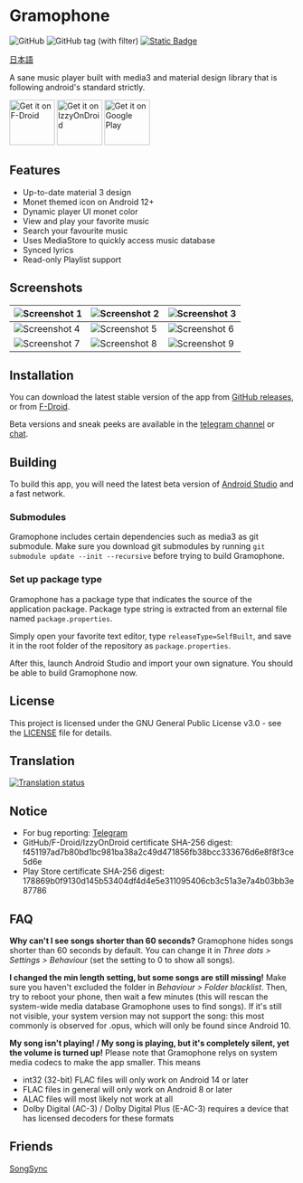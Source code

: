 # Gramophone
![GitHub](https://img.shields.io/github/license/FoedusProgramme/Gramophone?style=flat-square&logoColor=white&labelColor=black&color=white)
![GitHub tag (with filter)](https://img.shields.io/github/v/tag/FoedusProgramme/Gramophone?style=flat-square&logoColor=white&labelColor=black&color=white)
[![Static Badge](https://img.shields.io/badge/Telegram-Content?style=flat-square&logo=telegram&logoColor=black&color=white)](https://t.me/AkaneDev)

[日本語](./readme_ja.md)

A sane music player built with media3 and material design library that is following android's standard strictly.

[<img src="https://fdroid.gitlab.io/artwork/badge/get-it-on.png"
     alt="Get it on F-Droid"
     height="80">](https://f-droid.org/packages/org.akanework.gramophone/)
[<img src="https://gitlab.com/IzzyOnDroid/repo/-/raw/master/assets/IzzyOnDroid.png" alt="Get it on IzzyOnDroid" height="80">](https://apt.izzysoft.de/fdroid/index/apk/org.akanework.gramophone)
[<img src="https://play.google.com/intl/en_us/badges/images/generic/en-play-badge.png" alt="Get it on Google Play" height="80">](https://play.google.com/store/apps/details?id=org.akanework.gramophone&utm_source=github.com&utm_campaign=readme)

## Features
- Up-to-date material 3 design
- Monet themed icon on Android 12+
- Dynamic player UI monet color
- View and play your favorite music
- Search your favourite music
- Uses MediaStore to quickly access music database
- Synced lyrics
- Read-only Playlist support

## Screenshots
| ![Screenshot 1](https://raw.githubusercontent.com/FoedusProgramme/Gramophone/beta/fastlane/metadata/android/en-US/images/phoneScreenshots/screenshot_1.jpg) | ![Screenshot 2](https://raw.githubusercontent.com/FoedusProgramme/Gramophone/beta/fastlane/metadata/android/en-US/images/phoneScreenshots/screenshot_2.jpg) | ![Screenshot 3](https://raw.githubusercontent.com/FoedusProgramme/Gramophone/beta/fastlane/metadata/android/en-US/images/phoneScreenshots/screenshot_3.jpg) |
|------------------------------------------------------------------------------------------------------------------------------------------------------|------------------------------------------------------------------------------------------------------------------------------------------------------|------------------------------------------------------------------------------------------------------------------------------------------------------|
| ![Screenshot 4](https://raw.githubusercontent.com/FoedusProgramme/Gramophone/beta/fastlane/metadata/android/en-US/images/phoneScreenshots/screenshot_4.jpg) | ![Screenshot 5](https://raw.githubusercontent.com/FoedusProgramme/Gramophone/beta/fastlane/metadata/android/en-US/images/phoneScreenshots/screenshot_5.jpg) | ![Screenshot 6](https://raw.githubusercontent.com/FoedusProgramme/Gramophone/beta/fastlane/metadata/android/en-US/images/phoneScreenshots/screenshot_6.jpg) |
| ![Screenshot 7](https://raw.githubusercontent.com/FoedusProgramme/Gramophone/beta/fastlane/metadata/android/en-US/images/phoneScreenshots/screenshot_7.jpg) | ![Screenshot 8](https://raw.githubusercontent.com/FoedusProgramme/Gramophone/beta/fastlane/metadata/android/en-US/images/phoneScreenshots/screenshot_8.jpg) | ![Screenshot 9](https://raw.githubusercontent.com/FoedusProgramme/Gramophone/beta/fastlane/screenshot_9.jpg) |


## Installation
You can download the latest stable version of the app from [GitHub releases](https://github.com/FoedusProgramme/Gramophone/releases/latest), or from [F-Droid](https://f-droid.org/packages/org.akanework.gramophone/).

Beta versions and sneak peeks are available in the [telegram channel](https://t.me/FoedusProgramme) or [chat](https://t.me/FoedusDiscussion).

## Building
To build this app, you will need the latest beta version of [Android Studio](https://developer.android.com/studio) and a fast network.

### Submodules

Gramophone includes certain dependencies such as media3 as git submodule. Make sure you download git submodules by running `git submodule update --init --recursive` before trying to build Gramophone.

### Set up package type
Gramophone has a package type that indicates the source of the application package. Package type string is extracted from an external file named `package.properties`.

Simply open your favorite text editor, type `releaseType=SelfBuilt`, and save it in the root folder of the repository as `package.properties`.

After this, launch Android Studio and import your own signature. You should be able to build Gramophone now.

## License
This project is licensed under the GNU General Public License v3.0 - see the [LICENSE](https://github.com/FoedusProgramme/Gramophone/blob/beta/LICENSE) file for details.

## Translation
<a href="https://hosted.weblate.org/engage/gramophone/">
<img src="https://hosted.weblate.org/widget/gramophone/strings-xml/287x66-white.png" alt="Translation status" />
</a>

## Notice
- For bug reporting: [Telegram](https://t.me/FoedusDiscussion)
- GitHub/F-Droid/IzzyOnDroid certificate SHA-256 digest: f451197ad7b80bd1bc981ba38a2c49d471856fb38bcc333676d6e8f8f3ce5d6e
- Play Store certificate SHA-256 digest: 178869b0f9130d145b53404df4d4e5e311095406cb3c51a3e7a4b03bb3e87786

## FAQ

**Why can't I see songs shorter than 60 seconds?**
Gramophone hides songs shorter than 60 seconds by default. You can change it in _Three dots > Settings > Behaviour_ (set the setting to 0 to show all songs).

**I changed the min length setting, but some songs are still missing!**
Make sure you haven't excluded the folder in _Behaviour > Folder blacklist_.
Then, try to reboot your phone, then wait a few minutes (this will rescan the system-wide media database Gramophone uses to find songs).
If it's still not visible, your system version may not support the song: this most commonly is observed for .opus, which will only be found since Android 10.

**My song isn't playing! / My song is playing, but it's completely silent, yet the volume is turned up!**
Please note that Gramophone relys on system media codecs to make the app smaller. This means
- int32 (32-bit) FLAC files will only work on Android 14 or later
- FLAC files in general will only work on Android 8 or later
- ALAC files will most likely not work at all
- Dolby Digital (AC-3) / Dolby Digital Plus (E-AC-3) requires a device that has licensed decoders for these formats

## Friends
[SongSync](https://github.com/lambada10/songsync)
